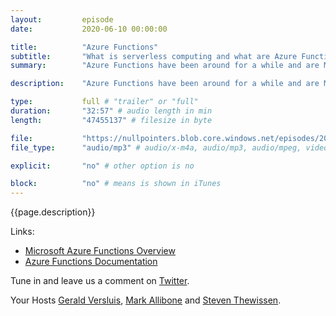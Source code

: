 ```yaml
---
layout:         episode
date: 			2020-06-10 00:00:00

title: 			"Azure Functions"
subtitle: 		"What is serverless computing and what are Azure Functions?"
summary: 		"Azure Functions have been around for a while and are Microsofts implementation of serverless computing. In this episode, we learn what Azure Functions are all about. Also, we will will share with you our warstories from our own experience."

description: 	"Azure Functions have been around for a while and are Microsofts implementation of serverless computing. In this episode, we learn what Azure Functions are all about. Also, we will will share with you our warstories from our own experience."

type:			full # "trailer" or "full"
duration: 		"32:57" # audio length in min
length: 		"47455137" # filesize in byte

file: 			"https://nullpointers.blob.core.windows.net/episodes/20200603_AzureFunctions.mp3"
file_type: 		"audio/mp3" # audio/x-m4a, audio/mp3, audio/mpeg, video/quicktime, video/mp4, video/x-m4v, application/pdf, and document/x-epub

explicit: 		"no" # other option is no

block: 			"no" # means is shown in iTunes
---
```


{{page.description}}

Links:
* [Microsoft Azure Functions Overview](https://azure.microsoft.com/services/functions/)
* [Azure Functions Documentation](https://docs.microsoft.com/azure/azure-functions/)

Tune in and leave us a comment on [Twitter](https://twitter.com/nullpointersio).

Your Hosts [Gerald Versluis](https://twitter.com/jfversluis), [Mark Allibone](https://twitter.com/mallibone) and [Steven Thewissen](https://twitter.com/devnl).
